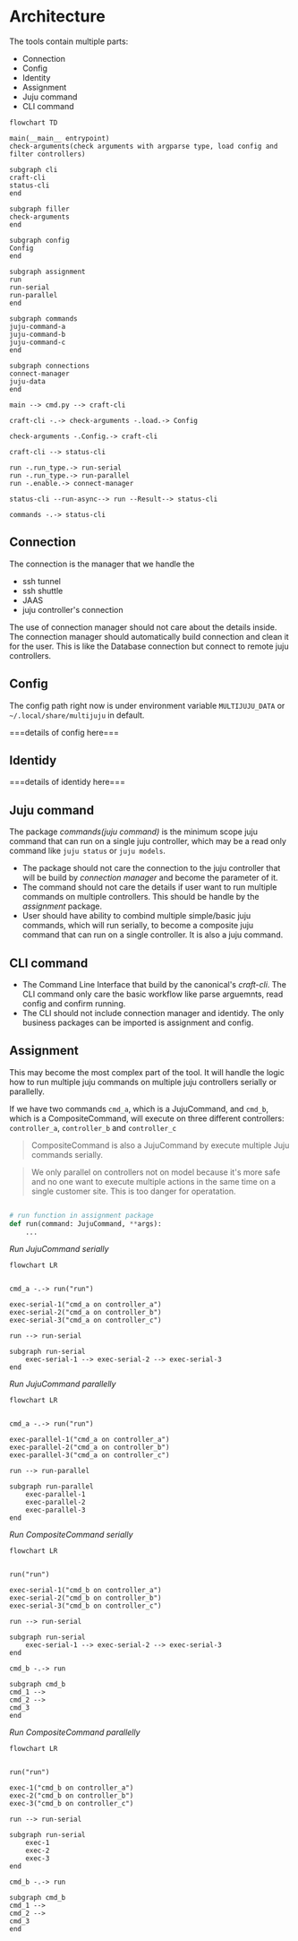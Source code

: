 # Architecture

The tools contain multiple parts:

- Connection
- Config
- Identity
- Assignment
- Juju command
- CLI command

```mermaid
flowchart TD

main(__main__ entrypoint)
check-arguments(check arguments with argparse type, load config and filter controllers)

subgraph cli
craft-cli
status-cli
end

subgraph filler
check-arguments
end

subgraph config
Config
end

subgraph assignment
run
run-serial
run-parallel
end

subgraph commands
juju-command-a
juju-command-b
juju-command-c
end

subgraph connections
connect-manager
juju-data
end

main --> cmd.py --> craft-cli

craft-cli -.-> check-arguments -.load.-> Config

check-arguments -.Config.-> craft-cli

craft-cli --> status-cli

run -.run_type.-> run-serial
run -.run_type.-> run-parallel
run -.enable.-> connect-manager

status-cli --run-async--> run --Result--> status-cli

commands -.-> status-cli
```


## Connection

The connection is the manager that we handle the

- ssh tunnel
- ssh shuttle
- JAAS
- juju controller's connection

The use of connection manager should not care about the details inside. The connection manager should automatically build connection and clean it for the user. This is like the Database connection but connect to remote juju controllers.


## Config

The config path right now is under environment variable `MULTIJUJU_DATA` or `~/.local/share/multijuju` in default.


===details of config here===


## Identidy

===details of identidy here===


## Juju command

The package *commands(juju command)* is the minimum scope juju command that can run on a single juju controller, which may be a read only command like `juju status` or `juju models`.

- The package should not care the connection to the juju controller that will be build by *connection manager* and become the parameter of it.
- The command should not care the details if user want to run multiple commands on multiple controllers. This should be handle by the *assignment* package.
- User should have ability to combind multiple simple/basic juju commands, which will run serially, to become a composite juju command that can run on a single controller. It is also a juju command.


## CLI command

- The Command Line Interface that build by the canonical's *craft-cli*. The CLI command only care the basic workflow like parse arguemnts, read config and confirm running.
- The CLI should not include connection manager and identidy. The only business packages can be imported is assignment and config.


## Assignment

This may become the most complex part of the tool. It will handle the logic how to run multiple juju commands on multiple juju controllers serially or parallelly.


If we have two commands `cmd_a`, which is a JujuCommand, and `cmd_b`, which is a CompositeCommand, will execute on three different controllers: `controller_a`, `controller_b` and `controller_c`

> CompositeCommand is also a JujuCommand by execute multiple Juju commands serially.

> We only parallel on controllers not on model because it's more safe and no one want to execute multiple actions in the same time on a single customer site.
> This is too danger for operatation.


```python

# run function in assignment package
def run(command: JujuCommand, **args):
    ...
```

*Run JujuCommand serially*

```mermaid
flowchart LR


cmd_a -.-> run("run")

exec-serial-1("cmd_a on controller_a")
exec-serial-2("cmd_a on controller_b")
exec-serial-3("cmd_a on controller_c")

run --> run-serial

subgraph run-serial
    exec-serial-1 --> exec-serial-2 --> exec-serial-3
end
```

*Run JujuCommand parallelly*

```mermaid
flowchart LR


cmd_a -.-> run("run")

exec-parallel-1("cmd_a on controller_a")
exec-parallel-2("cmd_a on controller_b")
exec-parallel-3("cmd_a on controller_c")

run --> run-parallel

subgraph run-parallel
    exec-parallel-1
    exec-parallel-2
    exec-parallel-3
end
```

*Run CompositeCommand serially*

```mermaid
flowchart LR


run("run")

exec-serial-1("cmd_b on controller_a")
exec-serial-2("cmd_b on controller_b")
exec-serial-3("cmd_b on controller_c")

run --> run-serial

subgraph run-serial
    exec-serial-1 --> exec-serial-2 --> exec-serial-3
end

cmd_b -.-> run

subgraph cmd_b
cmd_1 -->
cmd_2 -->
cmd_3
end
```

*Run CompositeCommand parallelly*

```mermaid
flowchart LR


run("run")

exec-1("cmd_b on controller_a")
exec-2("cmd_b on controller_b")
exec-3("cmd_b on controller_c")

run --> run-serial

subgraph run-serial
    exec-1
    exec-2
    exec-3
end

cmd_b -.-> run

subgraph cmd_b
cmd_1 -->
cmd_2 -->
cmd_3
end
```
